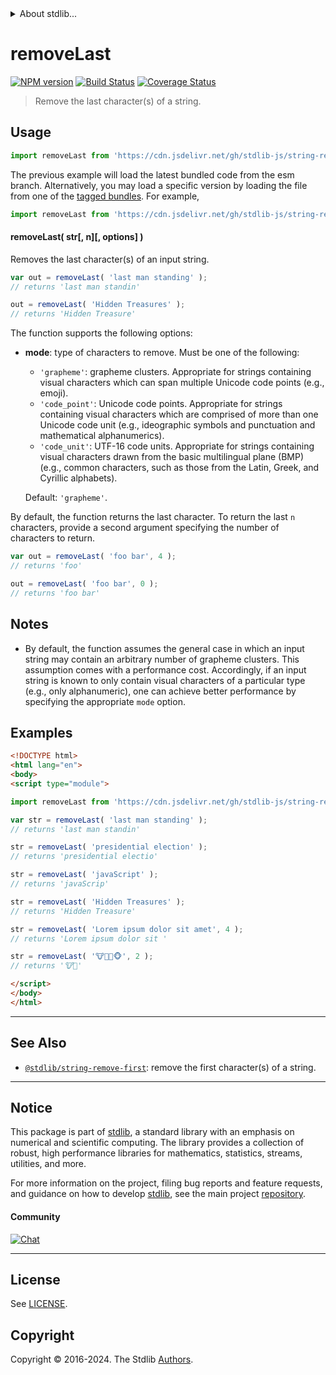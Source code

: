 <!--

@license Apache-2.0

Copyright (c) 2018 The Stdlib Authors.

Licensed under the Apache License, Version 2.0 (the "License");
you may not use this file except in compliance with the License.
You may obtain a copy of the License at

   http://www.apache.org/licenses/LICENSE-2.0

Unless required by applicable law or agreed to in writing, software
distributed under the License is distributed on an "AS IS" BASIS,
WITHOUT WARRANTIES OR CONDITIONS OF ANY KIND, either express or implied.
See the License for the specific language governing permissions and
limitations under the License.

-->


<details>
  <summary>
    About stdlib...
  </summary>
  <p>We believe in a future in which the web is a preferred environment for numerical computation. To help realize this future, we've built stdlib. stdlib is a standard library, with an emphasis on numerical and scientific computation, written in JavaScript (and C) for execution in browsers and in Node.js.</p>
  <p>The library is fully decomposable, being architected in such a way that you can swap out and mix and match APIs and functionality to cater to your exact preferences and use cases.</p>
  <p>When you use stdlib, you can be absolutely certain that you are using the most thorough, rigorous, well-written, studied, documented, tested, measured, and high-quality code out there.</p>
  <p>To join us in bringing numerical computing to the web, get started by checking us out on <a href="https://github.com/stdlib-js/stdlib">GitHub</a>, and please consider <a href="https://opencollective.com/stdlib">financially supporting stdlib</a>. We greatly appreciate your continued support!</p>
</details>

# removeLast

[![NPM version][npm-image]][npm-url] [![Build Status][test-image]][test-url] [![Coverage Status][coverage-image]][coverage-url] <!-- [![dependencies][dependencies-image]][dependencies-url] -->

> Remove the last character(s) of a string.



<section class="usage">

## Usage

```javascript
import removeLast from 'https://cdn.jsdelivr.net/gh/stdlib-js/string-remove-last@esm/index.mjs';
```
The previous example will load the latest bundled code from the esm branch. Alternatively, you may load a specific version by loading the file from one of the [tagged bundles](https://github.com/stdlib-js/string-remove-last/tags). For example,

```javascript
import removeLast from 'https://cdn.jsdelivr.net/gh/stdlib-js/string-remove-last@v0.2.0-esm/index.mjs';
```

#### removeLast( str\[, n]\[, options] )

Removes the last character(s) of an input string.

```javascript
var out = removeLast( 'last man standing' );
// returns 'last man standin'

out = removeLast( 'Hidden Treasures' );
// returns 'Hidden Treasure'
```

The function supports the following options:

-   **mode**: type of characters to remove. Must be one of the following:

    -   `'grapheme'`: grapheme clusters. Appropriate for strings containing visual characters which can span multiple Unicode code points (e.g., emoji).
    -   `'code_point'`: Unicode code points. Appropriate for strings containing visual characters which are comprised of more than one Unicode code unit (e.g., ideographic symbols and punctuation and mathematical alphanumerics).
    -   `'code_unit'`: UTF-16 code units. Appropriate for strings containing visual characters drawn from the basic multilingual plane (BMP) (e.g., common characters, such as those from the Latin, Greek, and Cyrillic alphabets).

    Default: `'grapheme'`.

By default, the function returns the last character. To return the last `n` characters, provide a second argument specifying the number of characters to return.

```javascript
var out = removeLast( 'foo bar', 4 );
// returns 'foo'

out = removeLast( 'foo bar', 0 );
// returns 'foo bar'
```

</section>

<!-- /.usage -->

<!-- Package usage notes. Make sure to keep an empty line after the `section` element and another before the `/section` close. -->

<section class="notes">

## Notes

-   By default, the function assumes the general case in which an input string may contain an arbitrary number of grapheme clusters. This assumption comes with a performance cost. Accordingly, if an input string is known to only contain visual characters of a particular type (e.g., only alphanumeric), one can achieve better performance by specifying the appropriate `mode` option.

</section>

<!-- /.notes -->

<section class="examples">

## Examples

<!-- eslint no-undef: "error" -->

```html
<!DOCTYPE html>
<html lang="en">
<body>
<script type="module">

import removeLast from 'https://cdn.jsdelivr.net/gh/stdlib-js/string-remove-last@esm/index.mjs';

var str = removeLast( 'last man standing' );
// returns 'last man standin'

str = removeLast( 'presidential election' );
// returns 'presidential electio'

str = removeLast( 'javaScript' );
// returns 'javaScrip'

str = removeLast( 'Hidden Treasures' );
// returns 'Hidden Treasure'

str = removeLast( 'Lorem ipsum dolor sit amet', 4 );
// returns 'Lorem ipsum dolor sit '

str = removeLast( '🐮🐷🐸🐵', 2 );
// returns '🐮🐷'

</script>
</body>
</html>
```

</section>

<!-- /.examples -->



<!-- Section for related `stdlib` packages. Do not manually edit this section, as it is automatically populated. -->

<section class="related">

* * *

## See Also

-   <span class="package-name">[`@stdlib/string-remove-first`][@stdlib/string/remove-first]</span><span class="delimiter">: </span><span class="description">remove the first character(s) of a string.</span>

</section>

<!-- /.related -->

<!-- Section for all links. Make sure to keep an empty line after the `section` element and another before the `/section` close. -->


<section class="main-repo" >

* * *

## Notice

This package is part of [stdlib][stdlib], a standard library with an emphasis on numerical and scientific computing. The library provides a collection of robust, high performance libraries for mathematics, statistics, streams, utilities, and more.

For more information on the project, filing bug reports and feature requests, and guidance on how to develop [stdlib][stdlib], see the main project [repository][stdlib].

#### Community

[![Chat][chat-image]][chat-url]

---

## License

See [LICENSE][stdlib-license].


## Copyright

Copyright &copy; 2016-2024. The Stdlib [Authors][stdlib-authors].

</section>

<!-- /.stdlib -->

<!-- Section for all links. Make sure to keep an empty line after the `section` element and another before the `/section` close. -->

<section class="links">

[npm-image]: http://img.shields.io/npm/v/@stdlib/string-remove-last.svg
[npm-url]: https://npmjs.org/package/@stdlib/string-remove-last

[test-image]: https://github.com/stdlib-js/string-remove-last/actions/workflows/test.yml/badge.svg?branch=v0.2.0
[test-url]: https://github.com/stdlib-js/string-remove-last/actions/workflows/test.yml?query=branch:v0.2.0

[coverage-image]: https://img.shields.io/codecov/c/github/stdlib-js/string-remove-last/main.svg
[coverage-url]: https://codecov.io/github/stdlib-js/string-remove-last?branch=main

<!--

[dependencies-image]: https://img.shields.io/david/stdlib-js/string-remove-last.svg
[dependencies-url]: https://david-dm.org/stdlib-js/string-remove-last/main

-->

[chat-image]: https://img.shields.io/gitter/room/stdlib-js/stdlib.svg
[chat-url]: https://app.gitter.im/#/room/#stdlib-js_stdlib:gitter.im

[stdlib]: https://github.com/stdlib-js/stdlib

[stdlib-authors]: https://github.com/stdlib-js/stdlib/graphs/contributors

[cli-section]: https://github.com/stdlib-js/string-remove-last#cli
[cli-url]: https://github.com/stdlib-js/string-remove-last/tree/cli
[@stdlib/string-remove-last]: https://github.com/stdlib-js/string-remove-last/tree/main

[umd]: https://github.com/umdjs/umd
[es-module]: https://developer.mozilla.org/en-US/docs/Web/JavaScript/Guide/Modules

[deno-url]: https://github.com/stdlib-js/string-remove-last/tree/deno
[deno-readme]: https://github.com/stdlib-js/string-remove-last/blob/deno/README.md
[umd-url]: https://github.com/stdlib-js/string-remove-last/tree/umd
[umd-readme]: https://github.com/stdlib-js/string-remove-last/blob/umd/README.md
[esm-url]: https://github.com/stdlib-js/string-remove-last/tree/esm
[esm-readme]: https://github.com/stdlib-js/string-remove-last/blob/esm/README.md
[branches-url]: https://github.com/stdlib-js/string-remove-last/blob/main/branches.md

[stdlib-license]: https://raw.githubusercontent.com/stdlib-js/string-remove-last/main/LICENSE

[standard-streams]: https://en.wikipedia.org/wiki/Standard_streams

[mdn-regexp]: https://developer.mozilla.org/en-US/docs/Web/JavaScript/Guide/Regular_Expressions

<!-- <related-links> -->

[@stdlib/string/remove-first]: https://github.com/stdlib-js/string-remove-first/tree/esm

<!-- </related-links> -->

</section>

<!-- /.links -->
